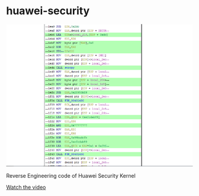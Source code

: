 # huawei-security

[![N|huawei-security](https://raw.githubusercontent.com/keowu/huawei-security/main/Capturar.PNG)](https://github.com/keowu/huawei-security/)

Reverse Engineering code of Huawei Security Kernel

[Watch the video](https://www.youtube.com/watch?v=qMfiIFz-EAA)
